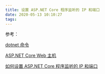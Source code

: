 ```yaml
---
title: 设置 ASP.NET Core 程序监听的 IP 和端口
date: 2020-05-13 10:10:27
tags:
---
```




参考：

[dotnet 命令](https://docs.microsoft.com/zh-cn/dotnet/core/tools/dotnet)

[ASP.NET Core Web 主机](https://docs.microsoft.com/zh-cn/aspnet/core/fundamentals/host/web-host?view=aspnetcore-3.1)

[如何设置 ASP.NET Core 程序监听的 IP 和端口](https://blog.walterlv.com/post/configure-urls-and-port-for-asp-dotnet.html)

